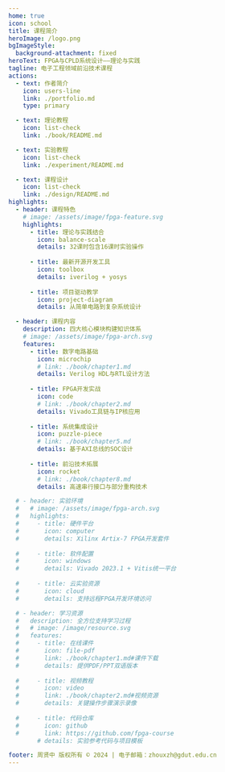 ```yaml
---
home: true
icon: school
title: 课程简介
heroImage: /logo.png
bgImageStyle:
  background-attachment: fixed
heroText: FPGA与CPLD系统设计——理论与实践
tagline: 电子工程领域前沿技术课程
actions:
  - text: 作者简介
    icon: users-line
    link: ./portfolio.md
    type: primary

  - text: 理论教程
    icon: list-check
    link: ./book/README.md

  - text: 实验教程
    icon: list-check
    link: ./experiment/README.md

  - text: 课程设计
    icon: list-check
    link: ./design/README.md
highlights:
  - header: 课程特色
    # image: /assets/image/fpga-feature.svg
    highlights:
      - title: 理论与实践结合
        icon: balance-scale
        details: 32课时包含16课时实验操作
        
      - title: 最新开源开发工具
        icon: toolbox
        details: iverilog + yosys
        
      - title: 项目驱动教学
        icon: project-diagram
        details: 从简单电路到复杂系统设计

  - header: 课程内容
    description: 四大核心模块构建知识体系
    # image: /assets/image/fpga-arch.svg
    features:
      - title: 数字电路基础
        icon: microchip
        # link: ./book/chapter1.md
        details: Verilog HDL与RTL设计方法
        
      - title: FPGA开发实战
        icon: code
        # link: ./book/chapter2.md
        details: Vivado工具链与IP核应用
        
      - title: 系统集成设计
        icon: puzzle-piece
        # link: ./book/chapter5.md
        details: 基于AXI总线的SOC设计
        
      - title: 前沿技术拓展
        icon: rocket
        # link: ./book/chapter8.md
        details: 高速串行接口与部分重构技术

  # - header: 实验环境
  #   # image: /assets/image/fpga-arch.svg
  #   highlights:
  #     - title: 硬件平台
  #       icon: computer
  #       details: Xilinx Artix-7 FPGA开发套件
        
  #     - title: 软件配置
  #       icon: windows
  #       details: Vivado 2023.1 + Vitis统一平台
        
  #     - title: 云实验资源
  #       icon: cloud
  #       details: 支持远程FPGA开发环境访问

  # - header: 学习资源
  #   description: 全方位支持学习过程
  #   # image: /image/resource.svg
  #   features:
  #     - title: 在线课件
  #       icon: file-pdf
  #       link: ./book/chapter1.md#课件下载
  #       details: 提供PDF/PPT双语版本
        
  #     - title: 视频教程
  #       icon: video
  #       link: ./book/chapter2.md#视频资源
  #       details: 关键操作步骤演示录像
        
  #     - title: 代码仓库
  #       icon: github
  #       link: https://github.com/fpga-course
        # details: 实验参考代码与项目模板

footer: 周贤中 版权所有 © 2024 | 电子邮箱：zhouxzh@gdut.edu.cn
---
```

